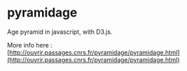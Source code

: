 pyramidage
==========

Age pyramid in javascript, with D3.js.

More info here : [http://ouvrir.passages.cnrs.fr/pyramidage/pyramidage.html](http://ouvrir.passages.cnrs.fr/pyramidage/pyramidage.html)



